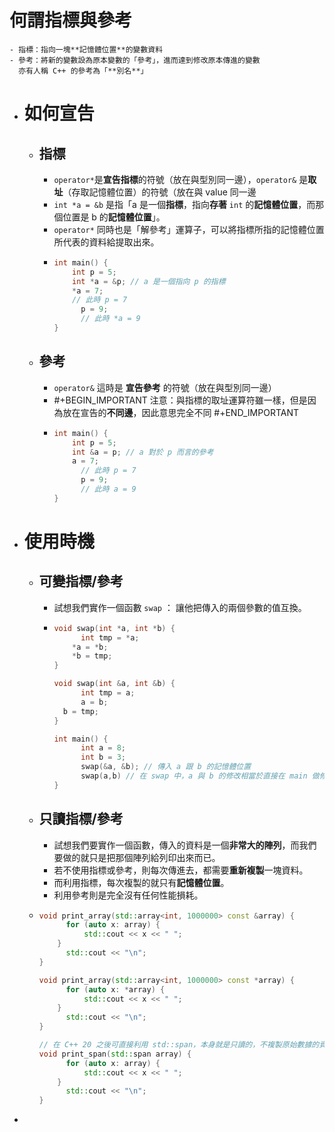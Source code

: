 # 何謂指標與參考
	- 指標：指向一塊**記憶體位置**的變數資料
	- 參考：將新的變數設為原本變數的「參考」，進而達到修改原本傳進的變數
	  亦有人稱 C++ 的參考為「**別名**」
- # 如何宣告
	- ## 指標
		- `operator*`是**宣告指標**的符號（放在與型別同一邊），`operator&` 是**取址**（存取記憶體位置）的符號（放在與 value 同一邊
		- `int *a = &b` 是指「a 是一個**指標**，指向**存著** `int` 的**記憶體位置**，而那個位置是 b 的**記憶體位置**」。
		- `operator*` 同時也是「解參考」運算子，可以將指標所指的記憶體位置所代表的資料給提取出來。
		- ```cpp
		  int main() {
		      int p = 5;
		      int *a = &p; // a 是一個指向 p 的指標
		      *a = 7;
		      // 此時 p = 7
		    	p = 9;
		    	// 此時 *a = 9
		  }
		  ```
	- ## 參考
		- `operator&` 這時是 **宣告參考** 的符號（放在與型別同一邊）
		- #+BEGIN_IMPORTANT
		  注意：與指標的取址運算符雖一樣，但是因為放在宣告的**不同邊**，因此意思完全不同
		  #+END_IMPORTANT
		- ```cpp
		  int main() {
		      int p = 5;
		      int &a = p; // a 對於 p 而言的參考
		      a = 7;
		    	// 此時 p = 7
		    	p = 9;
		    	// 此時 a = 9
		  }
		  ```
- # 使用時機
	- ## 可變指標/參考
		- 試想我們實作一個函數 `swap` ： 讓他把傳入的兩個參數的值互換。
		- ```cpp
		  void swap(int *a, int *b) {
		    	int tmp = *a; 
		      *a = *b;
		      *b = tmp;
		  }
		  
		  void swap(int &a, int &b) {
		    	int tmp = a;
		    	a = b;
		   	b = tmp;
		  }
		  
		  int main() {
		    	int a = 8;
		    	int b = 3;
		    	swap(&a, &b); // 傳入 a 跟 b 的記憶體位置
		    	swap(a,b) // 在 swap 中，a 與 b 的修改相當於直接在 main 做修改，不傳入任何資料
		  }
		  ```
	- ## 只讀指標/參考
		- 試想我們要實作一個函數，傳入的資料是一個**非常大的陣列**，而我們要做的就只是把那個陣列給列印出來而已。
		- 若不使用指標或參考，則每次傳進去，都需要**重新複製**一塊資料。
		- 而利用指標，每次複製的就只有**記憶體位置**。
		- 利用參考則是完全沒有任何性能損耗。
	- ```cpp
	  void print_array(std::array<int, 1000000> const &array) {
	    	for (auto x: array) {
	        	std::cout << x << " ";
	      }
	    	std::cout << "\n";
	  }
	  
	  void print_array(std::array<int, 1000000> const *array) {
	    	for (auto x: *array) {
	        	std::cout << x << " ";
	      }
	    	std::cout << "\n";
	  }
	  
	  // 在 C++ 20 之後可直接利用 std::span，本身就是只讀的，不複製原始數據的資料型態
	  void print_span(std::span array) {
	    	for (auto x: array) {
	        	std::cout << x << " ";
	      }
	    	std::cout << "\n";
	  }
	  ```
-